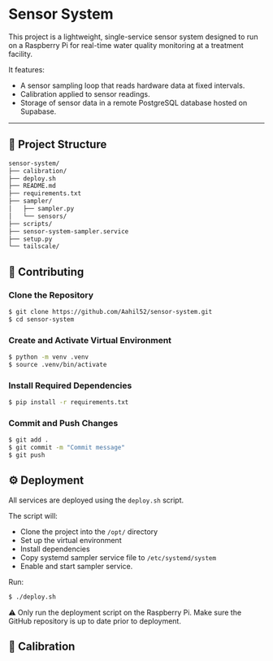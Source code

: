 # Sensor System

This project is a lightweight, single-service sensor system designed to run on a Raspberry Pi for real-time water quality monitoring at a treatment facility. 

It features:
- A sensor sampling loop that reads hardware data at fixed intervals.
- Calibration applied to sensor readings.
- Storage of sensor data in a remote PostgreSQL database hosted on Supabase.

---

## 📂 Project Structure

```bash
sensor-system/
├── calibration/
├── deploy.sh
├── README.md
├── requirements.txt
├── sampler/
│   ├── sampler.py
│   └── sensors/
├── scripts/
├── sensor-system-sampler.service
├── setup.py
└── tailscale/
```

## 🤝 Contributing

### Clone the Repository

```bash
$ git clone https://github.com/Aahil52/sensor-system.git
$ cd sensor-system
```

### Create and Activate Virtual Environment

```bash
$ python -m venv .venv
$ source .venv/bin/activate
```

### Install Required Dependencies

```bash
$ pip install -r requirements.txt
```

### Commit and Push Changes

```bash
$ git add .
$ git commit -m "Commit message"
$ git push
```

## ⚙️ Deployment

All services are deployed using the `deploy.sh` script.

The script will:
- Clone the project into the `/opt/` directory
- Set up the virtual environment
- Install dependencies
- Copy systemd sampler service file to `/etc/systemd/system`
- Enable and start sampler service.

Run:

```bash
$ ./deploy.sh
```

⚠️ Only run the deployment script on the Raspberry Pi. Make sure the GitHub repository is up to date prior to deployment.

## 🧪 Calibration

